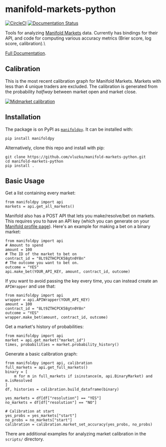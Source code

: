# manifold-markets-python
[![CircleCI](https://circleci.com/gh/vluzko/manifoldpy.svg?style=shield)](https://circleci.com/gh/vluzko/manifoldpy)
[![Documentation Status](https://readthedocs.org/projects/manifold-markets-python/badge/?version=latest)](https://manifold-markets-python.readthedocs.io/en/latest/?badge=latest)


Tools for analyzing [Manifold Markets](https://manifold.markets/home) data. Currently has bindings for their API, and code for computing various accuracy metrics (Brier score, log score, calibration).\


[Full Documentation](https://manifold-markets-python.readthedocs.io/en/latest/).

## Calibration
This is the most recent calibration graph for Manifold Markets. Markets with less than 4 unique traders are excluded. The calibration is generated from the probability *halfway* between market open and market close.

[![Midmarket calibration](https://github.com/vluzko/manifoldpy/blob/main/docs/midway_calibration.png)](https://github.com/vluzko/manifoldpy/blob/main/docs/midway_calibration.png)

## Installation
The package is on PyPI as [`manifoldpy`](https://pypi.org/project/manifoldpy/). It can be installed with:
```
pip install manifoldpy
```
Alternatively, clone this repo and install with pip:
```
git clone https://github.com/vluzko/manifold-markets-python.git
cd manifold-markets-python
pip install .
```

## Basic Usage
Get a list containing every market:
```
from manifoldpy import api
markets = api.get_all_markets()
```

Manifold also has a POST API that lets you make/resolve/bet on markets. This requires you to have an API key (which you can generate on your [Manifold profile page](https://manifold.markets/profile)). Here's an example for making a bet on a binary market:
```
from manifoldpy import api
# Amount to spend
amount = 100
# The ID of the market to bet on
contract_id = "8Lt9ZTHCPCK58gtn0Y8n"
# The outcome you want to bet on.
outcome = "YES"
api.make_bet(YOUR_API_KEY, amount, contract_id, outcome)
```
If you want to avoid passing the key every time, you can instead create an `APIWrapper` and use that:
```
from manifoldpy import api
wrapper = api.APIWrapper(YOUR_API_KEY)
amount = 100
contract_id = "8Lt9ZTHCPCK58gtn0Y8n"
outcome = "YES"
wrapper.make_bet(amount, contract_id, outcome)
```

Get a market's history of probabilities:
```
from manifoldpy import api
market = api.get_market("market_id")
times, probabilities = market.probability_history()
```

Generate a basic calibration graph:
```
from manifoldpy import api, calibration
full_markets = api.get_full_markets()
binary = [
    m for m in full_markets if isinstance(m, api.BinaryMarket) and m.isResolved
]
df, histories = calibration.build_dataframe(binary)

yes_markets = df[df["resolution"] == "YES"]
no_markets = df[df["resolution"] == "NO"]

# Calibration at start
yes_probs = yes_markets["start"]
no_probs = no_markets["start"]
calibration = calibration.market_set_accuracy(yes_probs, no_probs)
```

There are additional examples for analyzing market calibration in the `scripts/` directory.
